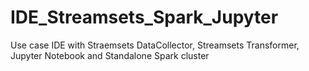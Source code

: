 # IDE_Streamsets_Spark_Jupyter
Use case IDE with Straemsets DataCollector, Streamsets Transformer, Jupyter Notebook and Standalone Spark cluster
